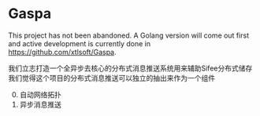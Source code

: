 # Gaspa

This project has not been abandoned. A Golang version will come out first and active development is currently done in <https://github.com/xtlsoft/Gaspa>.

我们立志打造一个全异步去核心的分布式消息推送系统用来辅助Sifee分布式储存
我们觉得这个项目的分布式消息推送可以独立的抽出来作为一个组件

0. 自动网络拓扑
1. 异步消息推送
